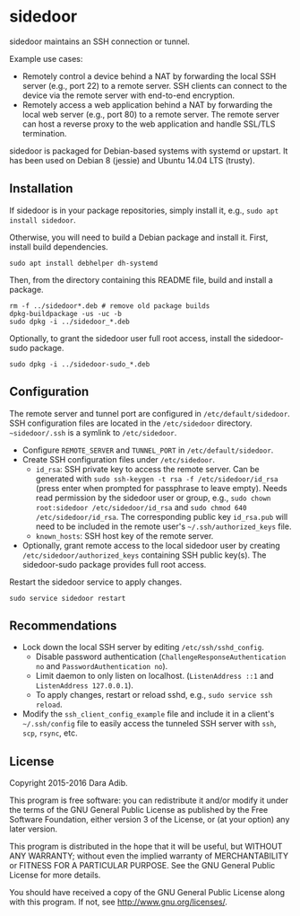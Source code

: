 # sidedoor

sidedoor maintains an SSH connection or tunnel.

Example use cases:

 * Remotely control a device behind a NAT by forwarding the
   local SSH server (e.g., port 22) to a remote server.
   SSH clients can connect to the device via the remote server
   with end-to-end encryption.
 * Remotely access a web application behind a NAT by forwarding the
   local web server (e.g., port 80) to a remote server.
   The remote server can host a reverse proxy to the web application
   and handle SSL/TLS termination.

sidedoor is packaged for Debian-based systems with systemd or upstart.
It has been used on Debian 8 (jessie) and Ubuntu 14.04 LTS (trusty).

## Installation

If sidedoor is in your package repositories, simply install it, e.g.,
`sudo apt install sidedoor`.

Otherwise, you will need to build a Debian package and install it.
First, install build dependencies.

    sudo apt install debhelper dh-systemd

Then, from the directory containing this README file, build and install
a package.

    rm -f ../sidedoor*.deb # remove old package builds
    dpkg-buildpackage -us -uc -b
    sudo dpkg -i ../sidedoor_*.deb

Optionally, to grant the sidedoor user full root access,
install the sidedoor-sudo package.

    sudo dpkg -i ../sidedoor-sudo_*.deb

## Configuration

The remote server and tunnel port are configured in `/etc/default/sidedoor`.
SSH configuration files are located in the `/etc/sidedoor` directory.
`~sidedoor/.ssh` is a symlink to `/etc/sidedoor`.

 * Configure `REMOTE_SERVER` and `TUNNEL_PORT` in `/etc/default/sidedoor`.
 * Create SSH configuration files under `/etc/sidedoor`.
   - `id_rsa`: SSH private key to access the remote server.
     Can be generated with `sudo ssh-keygen -t rsa -f /etc/sidedoor/id_rsa`
     (press enter when prompted for passphrase to leave empty).
     Needs read permission by the sidedoor user or group, e.g.,
     `sudo chown root:sidedoor /etc/sidedoor/id_rsa` and
     `sudo chmod 640 /etc/sidedoor/id_rsa`.
     The corresponding public key `id_rsa.pub` will need to be included in
     the remote user's `~/.ssh/authorized_keys` file.
   - `known_hosts`: SSH host key of the remote server.
 * Optionally, grant remote access to the local sidedoor user by creating
   `/etc/sidedoor/authorized_keys` containing SSH public key(s).
   The sidedoor-sudo package provides full root access.

Restart the sidedoor service to apply changes.

    sudo service sidedoor restart

## Recommendations

 * Lock down the local SSH server by editing `/etc/ssh/sshd_config`.
   - Disable password authentication
     (`ChallengeResponseAuthentication no` and `PasswordAuthentication no`).
   - Limit daemon to only listen on localhost.
     (`ListenAddress ::1` and `ListenAddress 127.0.0.1`).
   - To apply changes, restart or reload sshd, e.g.,
     `sudo service ssh reload`.
 * Modify the `ssh_client_config_example` file and include it in a client's
   `~/.ssh/config` file to easily access the tunneled SSH server
   with `ssh`, `scp`, `rsync`, etc.

## License

Copyright 2015-2016 Dara Adib.

This program is free software: you can redistribute it and/or modify
it under the terms of the GNU General Public License as published by
the Free Software Foundation, either version 3 of the License, or
(at your option) any later version.

This program is distributed in the hope that it will be useful,
but WITHOUT ANY WARRANTY; without even the implied warranty of
MERCHANTABILITY or FITNESS FOR A PARTICULAR PURPOSE.  See the
GNU General Public License for more details.

You should have received a copy of the GNU General Public License
along with this program.  If not, see <http://www.gnu.org/licenses/>.
